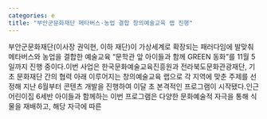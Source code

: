 ```yaml
---
categories: e
title: "부안군문화재단 메타버스·농업 결합 창의예술교육 랩 진행"
---
```

부안군문화재단(이사장 권익현, 이하 재단)이 가상세계로 확장되는 패러다임에 발맞춰 메타버스와 농업을 결합한 예술교육 “문학관 앞 아이들과 함께 GREEN 동화”를 11월 5일까지 진행 중이다.이번 사업은 한국문화예술교육진흥원과 전라북도문화관광재단, 기초 문화재단 간의 협력 아래 이루어지는 창의예술교육 랩으로 각 지역에 맞춘 주제를 선정해 지난 6월부터 콘텐츠 개발을 진행하여 이달 초 본격적인 프로그램이 시작됐다.인근 어린이집 6세반 아이들과 함께하는 이번 프로그램은 다양한 문화예술적 자극을 통해 식물을 재배하고, 해당 자극에 따른